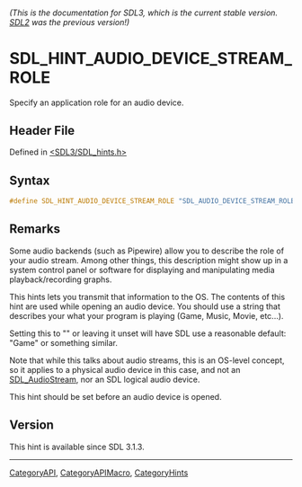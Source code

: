 ###### (This is the documentation for SDL3, which is the current stable version. [SDL2](https://wiki.libsdl.org/SDL2/) was the previous version!)
# SDL_HINT_AUDIO_DEVICE_STREAM_ROLE

Specify an application role for an audio device.

## Header File

Defined in [<SDL3/SDL_hints.h>](https://github.com/libsdl-org/SDL/blob/main/include/SDL3/SDL_hints.h)

## Syntax

```c
#define SDL_HINT_AUDIO_DEVICE_STREAM_ROLE "SDL_AUDIO_DEVICE_STREAM_ROLE"
```

## Remarks

Some audio backends (such as Pipewire) allow you to describe the role of
your audio stream. Among other things, this description might show up in a
system control panel or software for displaying and manipulating media
playback/recording graphs.

This hints lets you transmit that information to the OS. The contents of
this hint are used while opening an audio device. You should use a string
that describes your what your program is playing (Game, Music, Movie,
etc...).

Setting this to "" or leaving it unset will have SDL use a reasonable
default: "Game" or something similar.

Note that while this talks about audio streams, this is an OS-level
concept, so it applies to a physical audio device in this case, and not an
[SDL_AudioStream](SDL_AudioStream), nor an SDL logical audio device.

This hint should be set before an audio device is opened.

## Version

This hint is available since SDL 3.1.3.

----
[CategoryAPI](CategoryAPI), [CategoryAPIMacro](CategoryAPIMacro), [CategoryHints](CategoryHints)


